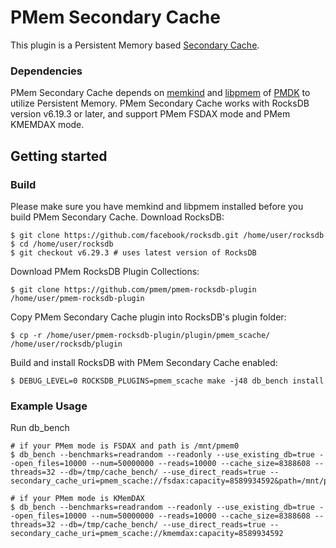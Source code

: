 # PMem Secondary Cache
This plugin is a Persistent Memory based [Secondary Cache](http://rocksdb.org/blog/2021/05/27/rocksdb-secondary-cache.html).
### Dependencies
PMem Secondary Cache depends on [memkind](http://memkind.github.io/memkind/) and [libpmem](https://pmem.io/pmdk/libpmem/) of  [PMDK](https://github.com/pmem/pmdk) to utilize Persistent Memory. PMem Secondary Cache works with RocksDB version v6.19.3 or later, and support PMem FSDAX mode and PMem KMEMDAX mode.
## Getting started
### Build
Please make sure you have memkind and libpmem installed before you build PMem Secondary Cache.
Download RocksDB:
```
$ git clone https://github.com/facebook/rocksdb.git /home/user/rocksdb
$ cd /home/user/rocksdb
$ git checkout v6.29.3 # uses latest version of RocksDB
```
Download PMem RocksDB Plugin Collections:
```
$ git clone https://github.com/pmem/pmem-rocksdb-plugin /home/user/pmem-rocksdb-plugin
```
Copy PMem Secondary Cache plugin into RocksDB's plugin folder:
```
$ cp -r /home/user/pmem-rocksdb-plugin/plugin/pmem_scache/ /home/user/rocksdb/plugin
```
Build and install RocksDB with PMem Secondary Cache enabled:
```
$ DEBUG_LEVEL=0 ROCKSDB_PLUGINS=pmem_scache make -j48 db_bench install
```
### Example Usage
Run db_bench
```
# if your PMem mode is FSDAX and path is /mnt/pmem0
$ db_bench --benchmarks=readrandom --readonly --use_existing_db=true --open_files=10000 --num=50000000 --reads=10000 --cache_size=8388608 --threads=32 --db=/tmp/cache_bench/ --use_direct_reads=true --secondary_cache_uri=pmem_scache://fsdax:capacity=8589934592&path=/mnt/pmem0/p_cache

# if your PMem mode is KMemDAX
$ db_bench --benchmarks=readrandom --readonly --use_existing_db=true --open_files=10000 --num=50000000 --reads=10000 --cache_size=8388608 --threads=32 --db=/tmp/cache_bench/ --use_direct_reads=true --secondary_cache_uri=pmem_scache://kmemdax:capacity=8589934592
```